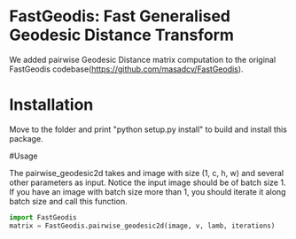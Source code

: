 # FastGeodis: Fast Generalised Geodesic Distance Transform

We added pairwise Geodesic Distance matrix computation to the original FastGeodis codebase(https://github.com/masadcv/FastGeodis). 

# Installation

Move to the folder and print "python setup.py install" to build and install this package.

#Usage

The pairwise_geodesic2d takes and image with size (1, c, h, w) and several other parameters as input. 
Notice the input image should be of batch size 1. If you have an image with batch size more than 1, you should iterate it along batch size and call this function.

```python
import FastGeodis
matrix = FastGeodis.pairwise_geodesic2d(image, v, lamb, iterations)
```
